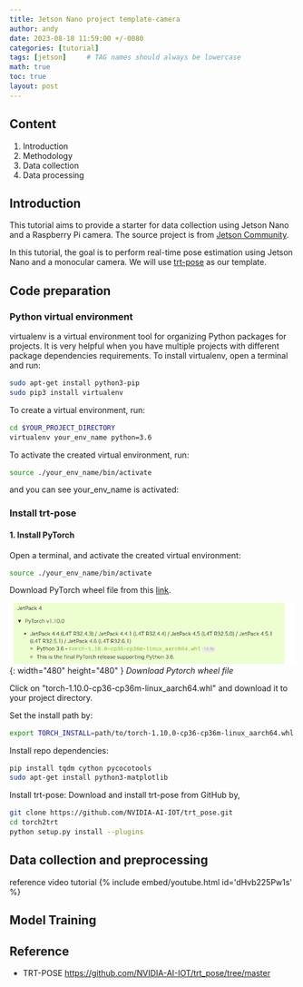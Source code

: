 ```yaml
---
title: Jetson Nano project template-camera
author: andy
date: 2023-08-18 11:59:00 +/-0080
categories: [tutorial]
tags: [jetson]     # TAG names should always be lowercase
math: true
toc: true
layout: post
---
```


## Content
1. Introduction
2. Methodology
3. Data collection
4. Data processing

## Introduction
This tutorial aims to provide a starter for data collection using Jetson Nano and a Raspberry Pi camera. The source project is from [Jetson Community](https://developer.nvidia.com/embedded/community/jetson-projects?page=1). 

In this tutorial, the goal is to perform real-time pose estimation using Jetson Nano and a monocular camera. We will use [trt-pose](https://github.com/NVIDIA-AI-IOT/trt_pose/tree/master) as our template.

## Code preparation
### Python virtual environment
virtualenv is a virtual environment tool for organizing Python packages for projects. It is very helpful when you have multiple projects with different package dependencies requirements. To install virtualenv, open a terminal and run:

```bash
sudo apt-get install python3-pip
sudo pip3 install virtualenv
```

To create a virtual environment, run:
```bash
cd $YOUR_PROJECT_DIRECTORY
virtualenv your_env_name python=3.6
```

To activate the created virtual environment, run:
```bash
source ./your_env_name/bin/activate
```

and you can see your_env_name is activated:

### Install trt-pose 

#### 1. Install PyTorch
Open a terminal, and activate the created virtual environment:
```bash
source ./your_env_name/bin/activate
```

Download PyTorch wheel file from this [link](https://forums.developer.nvidia.com/t/pytorch-for-jetson/72048).

![Desktop View](/assets/img/post/2023-08-18-download-pytorch.png){: width="480" height="480" }
_Download Pytorch wheel file_

Click on "torch-1.10.0-cp36-cp36m-linux_aarch64.whl" and download it to your project directory.

Set the install path by:
```bash
export TORCH_INSTALL=path/to/torch-1.10.0-cp36-cp36m-linux_aarch64.whl
```




Install repo dependencies:
```bash
pip install tqdm cython pycocotools
sudo apt-get install python3-matplotlib
```

Install trt-pose:
Download and install trt-pose from GitHub by,

```bash
git clone https://github.com/NVIDIA-AI-IOT/trt_pose.git
cd torch2trt
python setup.py install --plugins
```


## Data collection and preprocessing

reference video tutorial
{% include embed/youtube.html id='dHvb225Pw1s' %}


## Model Training



## Reference
- TRT-POSE <https://github.com/NVIDIA-AI-IOT/trt_pose/tree/master>
